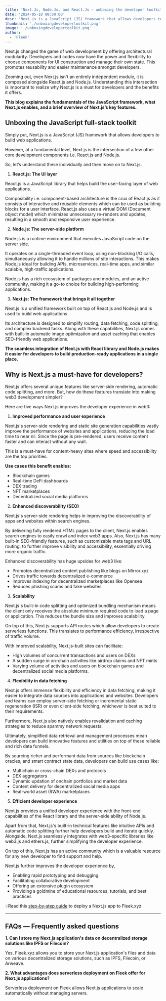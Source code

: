 ```yaml
---
title: 'Next.Js, Node.Js, and React.Js — unboxing the developer toolkit'
date: '2024-05-10 08:00:00'
desc: 'Next.js is a JavaScript (JS) framework that allows developers to build web applications, offering architectural modularity.'
thumbnail: './unboxingdevelopertoolkit.png'
image: './unboxingdevelopertoolkit.png'
author:
  - 'Fleek'
---
```


Next.js changed the game of web development by offering architectural modularity. Developers and codes now have the power and flexibility to choose components for UI construction and manage their own state. This promotes reusability and easier maintenance amongst developers.

Zooming out, even Next.js isn't an entirely independent module, it is composed alongside React.js and Node.js. Understanding this intersection is important to realize why Next.js is a must for developers and the benefits it offers.

**This blog explains the fundamentals of the JavaScript framework, what Next.js enables, and a brief overview of Next.js’s key features.**

## Unboxing the JavaScript full-stack toolkit

Simply put, Next.js is a JavaScript (JS) framework that allows developers to build web applications.

However, at a fundamental level, Next.js is the intersection of a few other core development components i.e. React.js and Node.js.

So, let’s understand these individually and then move on to Next.js.

1. **React.js: The UI layer**

React.js is a JavaScript library that helps build the user-facing layer of web applications.

Composibility i.e. component-based architecture is the crux of React.js as it consists of interactive and reusable elements which can be used as building blocks for a user interface. React.js also uses a virtual DOM (Document object model) which minimizes unnecessary re-renders and updates, resulting in a smooth and responsive user experience.

2. **Node.js: The server-side platform**

Node.js is a runtime environment that executes JavaScript code on the server side.

It operates on a single-threaded event loop, using non-blocking I/O calls, simultaneously allowing it to handle millions of site interactions. This makes Node.js ideal for building APIs, microservices, real-time apps, and similar scalable, high-traffic applications.

Node.js has a rich ecosystem of packages and modules, and an active community, making it a go-to choice for building high-performing applications.

3. **Next.js: The framework that brings it all together**

Next.js is a unified framework built on top of React.js and Node.js and is used to build web applications.

Its architecture is designed to simplify routing, data fetching, code splitting, and complex backend tasks. Along with these capabilities, Next.js comes with built-in automatic image optimization and asset caching that enables SEO-friendly web applications.

**The seamless integration of Next.js with React library and Node.js makes it easier for developers to build production-ready applications in a single place.**

## Why is Next.js a must-have for developers?

Next.js offers several unique features like server-side rendering, automatic code splitting, and more. But, how do these features translate into making web3 development simpler?

Here are five ways Next.js improves the developer experience in web3:

1. **Improved performance and user experience**

Next.js's server-side rendering and static site generation capabilities vastly improve the performance of websites and applications, reducing the load time to near nil. Since the page is pre-rendered, users receive content faster and can interact without any wait.

This is a must-have for content-heavy sites where speed and accessibility are the top priorities.

**Use cases this benefit enables:**

- Blockchain games
- Real-time DeFi dashboards
- DEX trading
- NFT marketplaces
- Decentralized social media platforms

2. **Enhanced discoverability (SEO)**

Next.js's server-side rendering helps in improving the discoverability of apps and websites within search engines.

By delivering fully rendered HTML pages to the client, Next.js enables search engines to easily crawl and index web3 apps. Also, Next.js has many built-in SEO-friendly features, such as customizable meta tags and URL routing, to further improve visibility and accessibility, essentially driving more organic traffic.

Enhanced discoverability has huge upsides for web3 like:

- Promotes decentralized content publishing like blogs on Mirror.xyz
- Drives traffic towards decentralized e-commerce
- Improves indexing for decentralized marketplaces like Opensea
- Reduces phishing scams and fake websites

3. **Scalability**

Next.js's built-in code splitting and optimized bundling mechanism means the client only receives the absolute minimum required code to load a page or application. This reduces the bundle size and improves scalability.

On top of this, Next.js supports API routes which allow developers to create serverless functions. This translates to performance efficiency, irrespective of traffic volume.

With improved scalability, Next.js-built sites can facilitate:

- High volumes of concurrent transactions and users on DEXs
- A sudden surge in on-chain activities like airdrop claims and NFT mints
- Varying volume of activities and users on blockchain games and decentralized social media platforms.

4. **Flexibility in data fetching**

Next.js offers immense flexibility and efficiency in data fetching, making it easier to integrate data sources into applications and websites. Developers and teams can employ server-side fetching or incremental static regeneration (ISR) or even client-side fetching, whichever is best suited to their requirements.

Furthermore, Next.js also natively enables revalidation and caching strategies to reduce spammy network requests.

Ultimately, simplified data retrieval and management processes mean developers can build innovative features and utilities on top of these reliable and rich data funnels.

By sourcing richer and performant data from sources like blockchain oracles, and smart contract state data, developers can build use cases like:

- Multichain or cross-chain DEXs and protocols
- DEX aggregators
- Dynamic updation of onchain portfolios and market data
- Content delivery for decentralized social media apps
- Real-world asset (RWA) marketplaces

5. **Efficient developer experience**

Next.js provides a unified developer experience with the front-end capabilities of the React library and the server-side ability of Node.js.

Apart from that, Next.js's built-in technical features like intuitive APIs and automatic code splitting further help developers build and iterate quickly. Alongside, Next.js seamlessly integrates with web3-specific libraries like web3.js and ethers.js, further simplifying the developer experience.

On top of this, Next.js has an active community which is a valuable resource for any new developer to find support and help.

Next.js further improves the developer experience by,

- Enabling rapid prototyping and debugging
- Facilitating collaborative development
- Offering an extensive plugin ecosystem
- Providing a goldmine of educational resources, tutorials, and best practices

💡Read this [step-by-step guide](https://fleek.xyz/guides/fleek-nextjs-guide/) to deploy a Next.js app to Fleek.xyz

---

## FAQs — Frequently asked questions

**1. Can I store my Next.js application's data on decentralized storage solutions like IPFS or Filecoin?**

Yes, Fleek.xyz allows you to store your Next.js application's files and data on various decentralized storage solutions, such as IPFS, Filecoin, or Arweave.

**2. What advantages does serverless deployment on Fleek offer for Next.js applications?**

Serverless deployment on Fleek allows Next.js applications to scale automatically without managing servers.
